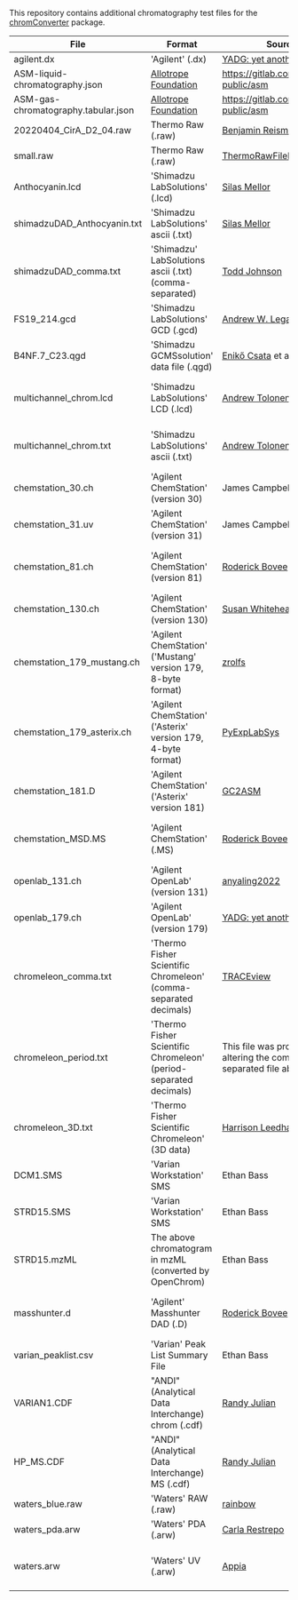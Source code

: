 This repository contains additional chromatography test files for the [chromConverter](https://ethanbass.github.io/chromConverter/) package.

| File | Format | Source | URL | License |
| ----- | ----- | ------ | --- | ------- |
agilent.dx | 'Agilent' (.dx) | [YADG: yet another datagram](https://github.com/dgbowl/yadg) | https://github.com/dgbowl/yadg/blob/master/tests/test_chromtrace/2021-11-12%2012-39-18%2B01-00-02.dx | [GPL3](https://www.gnu.org/licenses/gpl-3.0.en.html) |
ASM-liquid-chromatography.json | [Allotrope Foundation](https://www.allotrope.org/) | https://gitlab.com/allotrope-public/asm | [CC-BY-NC-4.0](https://creativecommons.org/licenses/by-nc/4.0/)
ASM-gas-chromatography.tabular.json | [Allotrope Foundation](https://www.allotrope.org/) | https://gitlab.com/allotrope-public/asm | [CC-BY-NC-4.0](https://creativecommons.org/licenses/by-nc/4.0/)
20220404_CirA_D2_04.raw | Thermo Raw (.raw) | [Benjamin Reisman](https://github.com/bjreisman) | -- | -- |
small.raw | Thermo Raw (.raw) | [ThermoRawFileParser](https://github.com/compomics/ThermoRawFileParser) | https://github.com/compomics/ThermoRawFileParser/blob/master/ThermoRawFileParserTest/Data/small.RAW | -- |
Anthocyanin.lcd | 'Shimadzu LabSolutions' (.lcd) | [Silas Mellor](https://github.com/silasmellor)| https://github.com/ethanbass/chromConverter/issues/11 | -- |
shimadzuDAD_Anthocyanin.txt |  'Shimadzu LabSolutions' ascii (.txt) | [Silas Mellor](https://github.com/silasmellor) | https://github.com/ethanbass/chromConverter/issues/11 | -- |
shimadzuDAD_comma.txt |  'Shimadzu' LabSolutions ascii (.txt) (comma-separated) | [Todd Johnson](https://orcid.org/0000-0002-6170-5077) | -- | -- |
FS19_214.gcd |  'Shimadzu LabSolutions' GCD (.gcd) | [Andrew W. Legan](https://orcid.org/0000-0001-7049-9837) | -- | [CC0](https://creativecommons.org/public-domain/cc0/) |
B4NF.7_C23.qgd | 'Shimadzu GCMSsolution' data file (.qgd) | [Enikő Csata](https://orcid.org/0000-0003-2564-9706) et al | https://datadryad.org/stash/dataset/doi:10.5061/dryad.8gtht76s4 | CC0 1.0 |
multichannel_chrom.lcd | 'Shimadzu LabSolutions' LCD (.lcd) | [Andrew Tolonen](https://orcid.org/0000-0001-5907-4504) | https://github.com/actolonen/Analysis_Lab/tree/main/HPLC/ChromConverter/Files_LabSolutions | MIT (c) 2024 Andrew Tolonen|
multichannel_chrom.txt | 'Shimadzu LabSolutions' ascii (.txt) | [Andrew Tolonen](https://orcid.org/0000-0001-5907-4504) | https://github.com/actolonen/Analysis_Lab/tree/main/HPLC/ChromConverter/Files_LabSolutions | MIT (c) 2024 Andrew Tolonen|
chemstation_30.ch | 'Agilent ChemStation' (version 30)  | James Campbell | -- | -- |
chemstation_31.uv | 'Agilent ChemStation' (version 31) | James Campbell | -- | -- |
chemstation_81.ch | 'Agilent ChemStation' (version 81) | [Roderick Bovee](https://github.com/bovee/) | https://github.com/bovee/entab/blob/main/entab/tests/data/test_fid.ch | [MIT](https://opensource.org/license/mit/) (c) 2014 Roderick Bovee |
chemstation_130.ch | 'Agilent ChemStation' (version 130) | [Susan Whitehead](https://orcid.org/0000-0002-7089-4594) | -- | -- |
chemstation_179_mustang.ch | 'Agilent ChemStation' ('Mustang' version 179, 8-byte format) | [zrolfs](https://github.com/zrolfs) | https://github.com/ethanbass/chromConverter/issues/22 | -- |
chemstation_179_asterix.ch | 'Agilent ChemStation' ('Asterix' version 179, 4-byte format) | [PyExpLabSys](https://github.com/CINF/PyExpLabSys) | https://github.com/CINF/PyExpLabSys/tree/master/tests/functional_test/fileparsers/test_chemstation/def_GC%202015-01-13%2011-16-24/NV-F0101.D | GPL3 |
chemstation_181.D | 'Agilent ChemStation' ('Asterix' version 181) | [GC2ASM](https://github.com/ifpen/GC2ASM) | https://github.com/ifpen/GC2ASM/tree/public/src/test/resources/V181.D | [CECILL-2.1](https://github.com/ifpen/GC2ASM?tab=CECILL-2.1-1-ov-file#readme) |
chemstation_MSD.MS | 'Agilent ChemStation' (.MS) | [Roderick Bovee](https://github.com/bovee/) | https://github.com/bovee/entab/tree/main/entab/tests/data/carotenoid_extract.d | MIT (c) 2014 Roderick Bovee |
openlab_131.ch | 'Agilent OpenLab' (version 131) |[anyaling2022](https://github.com/anyaling2022) | https://github.com/evanyeyeye/rainbow/issues/3 | -- |
openlab_179.ch | 'Agilent OpenLab' (version 179) |[YADG: yet another datagram](https://github.com/dgbowl/yadg) | https://github.com/dgbowl/yadg/blob/master/tests/test_chromtrace/extracted-3487d194-9155-4f79-8f11-dbd18ce53187.CH | GPL3 |
chromeleon_comma.txt |  'Thermo Fisher Scientific Chromeleon' (comma-separated decimals) | [TRACEview](https://github.com/angelovangel/TRACEview) | https://github.com/angelovangel/TRACEview/blob/master/HPLC-example-files.zip | MIT (c) 2017 Angel Angelov |
chromeleon_period.txt | 'Thermo Fisher Scientific Chromeleon' (period-separated decimals) | This file was produced by altering the comma-separated file above | -- | MIT (c) 2017 Angel Angelov |
chromeleon_3D.txt | 'Thermo Fisher Scientific Chromeleon' (3D data) | [Harrison Leedham](https://orcid.org/0009-0005-0486-8418) | -- | -- |
DCM1.SMS | 'Varian Workstation' SMS | Ethan Bass | -- | CC0 |
STRD15.SMS | 'Varian Workstation' SMS | Ethan Bass | -- | CC0 |
STRD15.mzML | The above chromatogram in mzML (converted by OpenChrom) | Ethan Bass | -- | CC0 |
masshunter.d | 'Agilent' Masshunter DAD (.D) | [Roderick Bovee](https://github.com/bovee/) | https://github.com/bovee/entab/tree/main/entab/tests/data/masshunter_example | MIT (c) 2014 Roderick Bovee |
varian_peaklist.csv | 'Varian' Peak List Summary File | Ethan Bass | -- | CC0 |
VARIAN1.CDF | "ANDI" (Analytical Data Interchange) chrom (.cdf) | [Randy Julian](https://sourceforge.net/u/rkjulian/profile/) | https://sourceforge.net/projects/andi/ | [LGPLv2](https://www.gnu.org/licenses/old-licenses/lgpl-2.1.en.html) |
HP_MS.CDF | "ANDI" (Analytical Data Interchange) MS (.cdf) | [Randy Julian](https://sourceforge.net/u/rkjulian/profile/) | https://sourceforge.net/projects/andi/ | [LGPLv2](https://www.gnu.org/licenses/old-licenses/lgpl-2.1.en.html) |
waters_blue.raw | 'Waters' RAW (.raw) | [rainbow](https://github.com/evanyeyeye/rainbow/tree/main) | https://github.com/evanyeyeye/rainbow/tree/main/tests/inputs/blue.raw | GPL3|
waters_pda.arw | 'Waters' PDA (.arw) | [Carla Restrepo](https://github.com/crestre)  | https://github.com/ethanbass/chromatographR/issues/26 | -- |
waters.arw | 'Waters' UV (.arw) | [Appia](https://github.com/PlethoraChutney/Appia) | https://github.com/PlethoraChutney/Appia/tree/main/test-files | MIT (c) 2021 Richard Posert |

